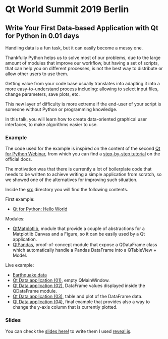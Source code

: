 # Qt World Summit 2019 Berlin
## Write Your First Data-based Application with Qt for Python in 0.01 days

Handling data is a fun task, but it can easily become a messy one.

Thankfully Python helps us to solve most of our problems,
due to the large amount of modules that improve our workflow,
but having a set of scripts, that can help you on different processes,
is not the best way to distribute or allow other users to use them.

Getting value from your code base usually translates into adapting it into
a more easy-to-understand process including: allowing to select input files,
change parameters, save plots, etc.

This new layer of difficulty is more extreme if the end-user of your script
is someone without Python or programming knowledge.

In this talk, you will learn how to create data-oriented graphical user
interfaces, to make algorithms easier to use.

### Example

The code used for the example is inspired on the content of the second
[Qt for Python Webinar](https://www.youtube.com/watch?v=wKqLaNqxgas),
from which you can find a
[step-by-step tutorial](https://doc.qt.io/qtforpython/tutorials/datavisualize/index.html)
on the official docs.

The motivation was that there is currently a lot of boilerplate code
that needs to be written to achieve writing a simple application from scratch,
so we showed one of the alternatives for improving such situation.

Inside the [src](src/) directory you will find the following contents.

First example:
* [Qt for Python: Hello World](src/hello.py)

Modules:
* [QtMatplotlib](src/QtMatplotlib/), module that provide a couple of abstractions
  for a Matplotlib Canvas and a Figure, so it can be easily used by a Qt application.
* [QtPandas](src/QtPandas/), proof-of-concept module that expose a QDataFrame class
  which automatically handle a Pandas DataFrame into a QTableView + Model.

Live example:
* [Earthquake data](src/month.csv)
* [Qt Data application (01)](src/01-qt_data.py), empty QMainWindow.
* [Qt Data application (02)](src/02-qt_data.py), DataFrame values displayed
  inside the QDataFrame module.
* [Qt Data application (03)](src/03-qt_data.py), table and plot of the DataFrame data.
* [Qt Data application (04)](src/04-qt_data.py), final example that provides also
  a way to change the y-axis column that is currently plotted.

### Slides

You can check the [slides here!](https://maureira.xyz/talks/qt/qtws2019_python)
to write them I used [reveal.js](https://github.com/hakimel/reveal.js/).
